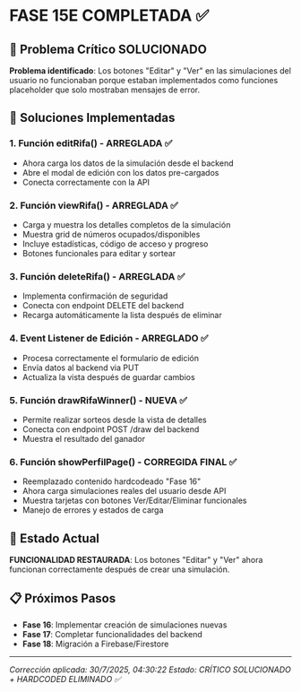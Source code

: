 # FASE 15E COMPLETADA ✅

## 🎯 Problema Crítico SOLUCIONADO

**Problema identificado**: Los botones "Editar" y "Ver" en las simulaciones del usuario no funcionaban porque estaban implementados como funciones placeholder que solo mostraban mensajes de error.

## 🔧 Soluciones Implementadas

### 1. **Función editRifa() - ARREGLADA** ✅
- Ahora carga los datos de la simulación desde el backend
- Abre el modal de edición con los datos pre-cargados  
- Conecta correctamente con la API

### 2. **Función viewRifa() - ARREGLADA** ✅
- Carga y muestra los detalles completos de la simulación
- Muestra grid de números ocupados/disponibles
- Incluye estadísticas, código de acceso y progreso
- Botones funcionales para editar y sortear

### 3. **Función deleteRifa() - ARREGLADA** ✅
- Implementa confirmación de seguridad
- Conecta con endpoint DELETE del backend
- Recarga automáticamente la lista después de eliminar

### 4. **Event Listener de Edición - ARREGLADO** ✅
- Procesa correctamente el formulario de edición
- Envía datos al backend via PUT
- Actualiza la vista después de guardar cambios

### 5. **Función drawRifaWinner() - NUEVA** ✅
- Permite realizar sorteos desde la vista de detalles
- Conecta con endpoint POST /draw del backend
- Muestra el resultado del ganador

### 6. **Función showPerfilPage() - CORREGIDA FINAL** ✅
- Reemplazado contenido hardcodeado "Fase 16"
- Ahora carga simulaciones reales del usuario desde API
- Muestra tarjetas con botones Ver/Editar/Eliminar funcionales
- Manejo de errores y estados de carga

## 🚀 Estado Actual

**FUNCIONALIDAD RESTAURADA**: Los botones "Editar" y "Ver" ahora funcionan correctamente después de crear una simulación.

## 📋 Próximos Pasos

- **Fase 16**: Implementar creación de simulaciones nuevas
- **Fase 17**: Completar funcionalidades del backend
- **Fase 18**: Migración a Firebase/Firestore

---

*Corrección aplicada: 30/7/2025, 04:30:22*
*Estado: CRÍTICO SOLUCIONADO + HARDCODED ELIMINADO ✅*
